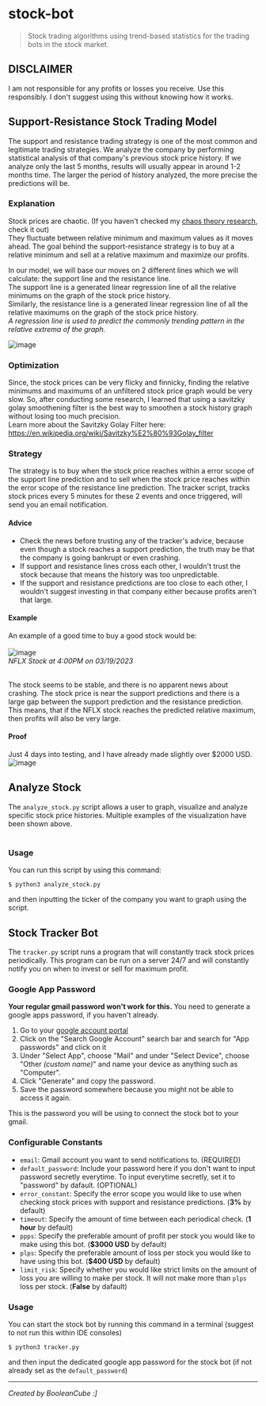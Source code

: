 # stock-bot
> Stock trading algorithms using trend-based statistics for the trading bots in the stock market.

## DISCLAIMER
I am not responsible for any profits or losses you receive. Use this responsibly. I don't suggest using this without knowing how it works.

## Support-Resistance Stock Trading Model
The support and resistance trading strategy is one of the most common and legitimate trading strategies. We analyze the company by performing statistical analysis of that company's previous stock price history. If we analyze only the last 5 months, results will usually appear in around 1-2 months time. The larger the period of history analyzed, the more precise the predictions will be.
<br>
### Explanation
Stock prices are chaotic. (If you haven't checked my [chaos theory research](https://github.com/BooleanCube/chaos-theory), check it out)<br>
They fluctuate between relative minimum and maximum values as it moves ahead. The goal behind the support-resistance strategy is to buy at a relative minimum and sell at a relative maximum and maximize our profits.

In our model, we will base our moves on 2 different lines which we will calculate: the support line and the resistance line.<br>
The support line is a generated linear regression line of all the relative minimums on the graph of the stock price history.<br>
Similarly, the resistance line is a generated linear regression line of all the relative maximums on the graph of the stock price history.<br>
*A regression line is used to predict the commonly trending pattern in the relative extrema of the graph.*

![image](https://user-images.githubusercontent.com/47650058/226204947-c96ee5c0-058d-4854-b0b7-c98ac2ec118f.png)

### Optimization
Since, the stock prices can be very flicky and finnicky, finding the relative minimums and maximums of an unfiltered stock price graph would be very slow. So, after conducting some research, I learned that using a savitzky golay smoothening filter is the best way to smoothen a stock history graph without losing too much precision.<br>
Learn more about the Savitzky Golay Filter here: https://en.wikipedia.org/wiki/Savitzky%E2%80%93Golay_filter

### Strategy
The strategy is to buy when the stock price reaches within a error scope of the support line prediction and to sell when the stock price reaches within the error scope of the resistance line prediction. The tracker script, tracks stock prices every 5 minutes for these 2 events and once triggered, will send you an email notification.

#### Advice
- Check the news before trusting any of the tracker's advice, because even though a stock reaches a support prediction, the truth may be that the company is going bankrupt or even crashing.
- If support and resistance lines cross each other, I wouldn't trust the stock because that means the history was too unpredictable.
- If the support and resistance predictions are too close to each other, I wouldn't suggest investing in that company either because profits aren't that large.

#### Example
An example of a good time to buy a good stock would be:<br><br>
![image](https://user-images.githubusercontent.com/47650058/226205871-10c392ba-4123-429c-833e-9976716b71f1.png)<br>
*NFLX Stock at 4:00PM on 03/19/2023*<br><br>

The stock seems to be stable, and there is no apparent news about crashing. The stock price is near the support predictions and there is a large gap between the support prediction and the resistance prediction. This means, that if the NFLX stock reaches the predicted relative maximum, then profits will also be very large.

#### Proof
Just 4 days into testing, and I have already made slightly over $2000 USD.
![image](https://user-images.githubusercontent.com/47650058/226206146-f3564f15-fd59-4a98-b22f-69b85ce98b39.png)

## Analyze Stock
The `analyze_stock.py` script allows a user to graph, visualize and analyze specific stock price histories. Multiple examples of the visualization have been shown above.<br><br>

### Usage
You can run this script by using this command:
```console
$ python3 analyze_stock.py
```
and then inputting the ticker of the company you want to graph using the script.

## Stock Tracker Bot
The `tracker.py` script runs a program that will constantly track stock prices periodically. This program can be run on a server 24/7 and will constantly notify you on when to invest or sell for maximum profit.

### Google App Password
**Your regular gmail password won't work for this.**
You need to generate a google apps password, if you haven't already.<br>
1. Go to your [google account portal](https://myaccount.google.com/)
2. Click on the "Search Google Account" search bar and search for "App passwords" and click on it
3. Under "Select App", choose "Mail" and under "Select Device", choose "Other *(custom name)*" and name your device as anything such as "Computer".
4. Click "Generate" and copy the password.
5. Save the password somewhere because you might not be able to access it again.

This is the password you will be using to connect the stock bot to your gmail.

### Configurable Constants
- `email`: Gmail account you want to send notifications to. (REQUIRED)
- `default_password`: Include your password here if you don't want to input password secretly everytime. To input everytime secretly, set it to "password" by dafault. (OPTIONAL)
- `error_constant`: Specify the error scope you would like to use when checking stock prices with support and resistance predictions. (**3%** by default)
- `timeout`: Specify the amount of time between each periodical check. (**1 hour** by default)
- `ppps`: Specify the preferable amount of profit per stock you would like to make using this bot. (**$3000 USD** by default)
- `plps`: Specify the preferable amount of loss per stock you would like to have using this bot. (**$400 USD** by default)
- `limit_risk`: Specify whether you would like strict limits on the amount of loss you are willing to make per stock. It will not make more than `plps` loss per stock. (**False** by dafault)

### Usage
You can start the stock bot by running this command in a terminal (suggest to not run this within IDE consoles)
```console
$ python3 tracker.py
```
and then input the dedicated google app password for the stock bot (if not already set as the `default_password`)

----

*Created by BooleanCube :]*
